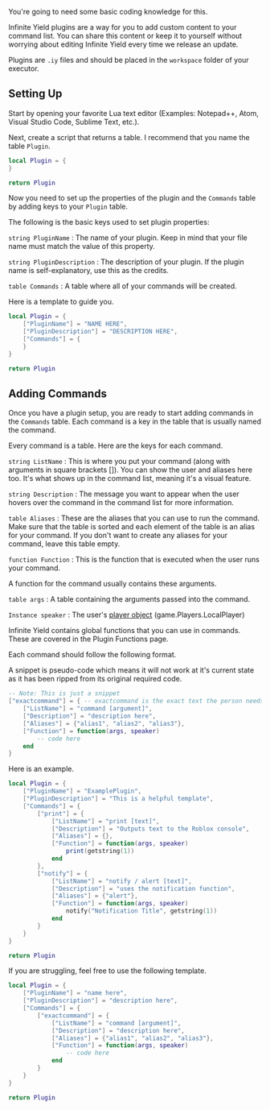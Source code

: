 You're going to need some basic coding knowledge for this.

Infinite Yield plugins are a way for you to add custom content to your command list. You can share this content or keep it to yourself without worrying about editing Infinite Yield every time we release an update.

Plugins are `.iy` files and should be placed in the `workspace` folder of your executor.

## Setting Up

Start by opening your favorite Lua text editor (Examples: Notepad++, Atom, Visual Studio Code, Sublime Text, etc.).

Next, create a script that returns a table. I recommend that you name the table `Plugin`.

```lua
local Plugin = {
}

return Plugin
```

Now you need to set up the properties of the plugin and the `Commands` table by adding keys to your `Plugin` table.

The following is the basic keys used to set plugin properties:

`string PluginName` : The name of your plugin. Keep in mind that your file name must match the value of this property.

`string PluginDescription` : The description of your plugin. If the plugin name is self-explanatory, use this as the credits.

`table Commands` : A table where all of your commands will be created.

Here is a template to guide you.

```lua
local Plugin = {
    ["PluginName"] = "NAME HERE",
    ["PluginDescription"] = "DESCRIPTION HERE",
    ["Commands"] = {
    }
}

return Plugin
```

## Adding Commands

Once you have a plugin setup, you are ready to start adding commands in the `Commands` table. Each command is a key in the table that is usually named the command.

Every command is a table. Here are the keys for each command.

`string ListName` : This is where you put your command (along with arguments in square brackets []). You can show the user and aliases here too. It's what shows up in the command list, meaning it's a visual feature.

`string Description` : The message you want to appear when the user hovers over the command in the command list for more information.

`table Aliases` : These are the aliases that you can use to run the command. Make sure that the table is sorted and each element of the table is an alias for your command. If you don't want to create any aliases for your command, leave this table empty.

`function Function` : This is the function that is executed when the user runs your command.

A function for the command usually contains these arguments.

`table args` : A table containing the arguments passed into the command.

`Instance speaker` : The user's [player object](https://developer.roblox.com/api-reference/class/Player) (game.Players.LocalPlayer)

Infinite Yield contains global functions that you can use in commands. These are covered in the Plugin Functions page.

Each command should follow the following format.

A snippet is pseudo-code which means it will not work at it's current state as it has been ripped from its original required code.

```lua
-- Note: This is just a snippet
["exactcommand"] = { -- exactcommand is the exact text the person needs to run the command. example: audiologger
    ["ListName"] = "command [argument]",
    ["Description"] = "description here",
    ["Aliases"] = {"alias1", "alias2", "alias3"},
    ["Function"] = function(args, speaker)
        -- code here
    end
}
```

Here is an example.

```lua
local Plugin = {
    ["PluginName"] = "ExamplePlugin",
    ["PluginDescription"] = "This is a helpful template",
    ["Commands"] = {
        ["print"] = {
            ["ListName"] = "print [text]",
            ["Description"] = "Outputs text to the Roblox console",
            ["Aliases"] = {},
            ["Function"] = function(args, speaker)
                print(getstring(1))  
            end
        },
        ["notify"] = {
            ["ListName"] = "notify / alert [text]",
            ["Description"] = "uses the notification function",
            ["Aliases"] = {"alert"},
            ["Function"] = function(args, speaker)
                notify("Notification Title", getstring(1))
            end
        }
    }
}

return Plugin
```

If you are struggling, feel free to use the following template.

```lua
local Plugin = {
    ["PluginName"] = "name here",
    ["PluginDescription"] = "description here",
    ["Commands"] = {
        ["exactcommand"] = {
            ["ListName"] = "command [argument]",
            ["Description"] = "description here",
            ["Aliases"] = {"alias1", "alias2", "alias3"},
            ["Function"] = function(args, speaker)
                -- code here  
            end
        }
    }
}

return Plugin
```
